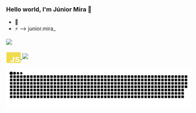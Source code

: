 ### Hello world, I'm Júnior Mira 👋
- 🌱 
- ⚡ 
--> junior.mira_

<div>
  <a href="https://www.instagram.com/junior.mira_/" target="_blank>
  <img height="180em" src="https://github-readme-stats.vercel.app/api?username=juniormira0&show_icons=true&theme=dark&include_all_commits=true&count_private=true"/>
  <img height="180em" src="https://github-readme-stats.vercel.app/api/top-langs/?username=juniormira0&layout=compact&langs_count=7&theme=dark"/>
</div>
  <div style="display: inline_block"><br>
  <img align="center" alt="Rafa-Js" height="30" width="40" src="https://raw.githubusercontent.com/devicons/devicon/master/icons/javascript/javascript-plain.svg">
  <a href="https://instagram.com/junior.mira_/" target="_blank" ><img src="https://img.shields.io/badge/-Instagram-%23E4405F?style=for-the-badge&logo=instagram&logoColor=white" target="_blank"></a> 
  </div>
  
  <div>
    
  ![Snake animation](https://github.com/juniormira0/juniormira0/blob/output/github-contribution-grid-snake.svg)
    
  </div>
